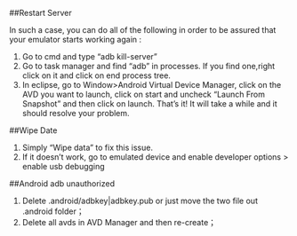 ##Restart Server

In such a case, you can do all of the following in order to be assured that your emulator starts working again :
1. Go to cmd and type “adb kill-server”
2. Go to task manager and find “adb” in processes. If you find one,right click on it and click on end process tree.
3. In eclipse, go to Window>Android Virtual Device Manager, click on the AVD you want to launch, click on start and uncheck “Launch From Snapshot” and then click on launch.
That’s it! It will take a while and it should resolve your problem.

##Wipe Date

1. Simply “Wipe data” to fix this issue. 
2. If it doesn’t work, go to emulated device and enable developer options > enable usb debugging


##Android adb unauthorized
1. Delete .android/adbkey|adbkey.pub or just move the two file out .android folder；
2. Delete all avds in AVD Manager and then re-create；


